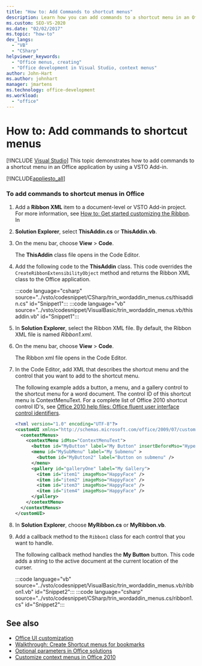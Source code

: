 ```yaml
---
title: "How to: Add Commands to shortcut menus"
description: Learn how you can add commands to a shortcut menu in an Office application by using a VSTO Add-in.
ms.custom: SEO-VS-2020
ms.date: "02/02/2017"
ms.topic: "how-to"
dev_langs:
  - "VB"
  - "CSharp"
helpviewer_keywords:
  - "Office menus, creating"
  - "Office development in Visual Studio, context menus"
author: John-Hart
ms.author: johnhart
manager: jmartens
ms.technology: office-development
ms.workload:
  - "office"
---
```

# How to: Add commands to shortcut menus

 [!INCLUDE [Visual Studio](~/includes/applies-to-version/vs-windows-only.md)]
  This topic demonstrates how to add commands to a shortcut menu in an Office application by using a VSTO Add-in.

 [!INCLUDE[appliesto_all](../vsto/includes/appliesto-all-md.md)]

### To add commands to shortcut menus in Office

1. Add a **Ribbon XML** item to a document-level or VSTO Add-in project. For more information, see [How to: Get started customizing the Ribbon](../vsto/how-to-get-started-customizing-the-ribbon.md). In

2. **Solution Explorer**, select **ThisAddin.cs** or **ThisAddin.vb**.

3. On the menu bar, choose **View** > **Code**.

     The **ThisAddin** class file opens in the Code Editor.

4. Add the following code to the **ThisAddin** class. This code overrides the `CreateRibbonExtensibilityObject` method and returns the Ribbon XML class to the Office application.

     :::code language="csharp" source="../vsto/codesnippet/CSharp/trin_wordaddin_menus.cs/thisaddin.cs" id="Snippet1":::
     :::code language="vb" source="../vsto/codesnippet/VisualBasic/trin_wordaddin_menus.vb/thisaddin.vb" id="Snippet1":::

5. In **Solution Explorer**, select the Ribbon XML file. By default, the Ribbon XML file is named *Ribbon1.xml*.

6. On the menu bar, choose **View** > **Code**.

     The Ribbon xml file opens in the Code Editor.

7. In the Code Editor, add XML that describes the shortcut menu and the control that you want to add to the shortcut menu.

     The following example adds a button, a menu, and a gallery control to the shortcut menu for a word document. The control ID of this shortcut menu is ContextMenuText. For a complete list of Office 2010 shortcut control ID's, see [Office 2010 help files: Office fluent user interface control identifiers](https://www.microsoft.com/download/details.aspx?id=50745).

    ```xml
    <?xml version="1.0" encoding="UTF-8"?>
    <customUI xmlns="http://schemas.microsoft.com/office/2009/07/customui">
      <contextMenus>
        <contextMenu idMso="ContextMenuText">
          <button id="MyButton" label="My Button" insertBeforeMso="HyperlinkInsert" onAction="GetButtonID" />
          <menu id="MySubMenu" label="My Submenu" >
            <button id="MyButton2" label="Button on submenu" />
          </menu>
          <gallery id="galleryOne" label="My Gallery">
            <item id="item1" imageMso="HappyFace" />
            <item id="item2" imageMso="HappyFace" />
            <item id="item3" imageMso="HappyFace" />
            <item id="item4" imageMso="HappyFace" />
          </gallery>
        </contextMenu>
      </contextMenus>
    </customUI>
    ```

8. In **Solution Explorer**, choose **MyRibbon.cs** or **MyRibbon.vb**.

9. Add a callback method to the `Ribbon1` class for each control that you want to handle.

     The following callback method handles the **My Button** button. This code adds a string to the active document at the current location of the curser.

     :::code language="vb" source="../vsto/codesnippet/VisualBasic/trin_wordaddin_menus.vb/ribbon1.vb" id="Snippet2":::
     :::code language="csharp" source="../vsto/codesnippet/CSharp/trin_wordaddin_menus.cs/ribbon1.cs" id="Snippet2":::

## See also
- [Office UI customization](../vsto/office-ui-customization.md)
- [Walkthrough: Create Shortcut menus for bookmarks](../vsto/walkthrough-creating-shortcut-menus-for-bookmarks.md)
- [Optional parameters in Office solutions](../vsto/optional-parameters-in-office-solutions.md)
- [Customize context menus in Office 2010](/previous-versions/office/developer/office-2010/ee691832(v=office.14))

